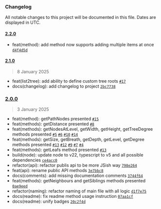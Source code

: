 ### Changelog

All notable changes to this project will be documented in this file. Dates are displayed in UTC.

#### [2.2.0](https://github.com/Raiper34/simple-tree-utils/compare/2.1.0...2.2.0)

- feat(method): add method now supports adding multiple items at once [`d4f4d5d`](https://github.com/Raiper34/simple-tree-utils/commit/d4f4d5dc4ed6d7e36fbc8d3cca3e106b1b9e453e)

#### [2.1.0](https://github.com/Raiper34/simple-tree-utils/compare/2.0.0...2.1.0)

> 8 January 2025

- feat(list2tree): add ability to define custom tree roots [`#17`](https://github.com/Raiper34/simple-tree-utils/issues/17)
- docs(changelog): add changelog to project [`2bc7738`](https://github.com/Raiper34/simple-tree-utils/commit/2bc7738a31bcad8617e80267e4c619385d26f885)

### [2.0.0](https://github.com/Raiper34/simple-tree-utils/compare/1.0.2...2.0.0)

> 3 January 2025

- feat(method): getPathNodes presented [`#15`](https://github.com/Raiper34/simple-tree-utils/issues/15)
- feat(methods): getDistance presented [`#8`](https://github.com/Raiper34/simple-tree-utils/issues/8)
- feat(methods): getNodesAtLevel, getWidth, getHeight, getTreeDegree methods presented [`#5`](https://github.com/Raiper34/simple-tree-utils/issues/5) [`#6`](https://github.com/Raiper34/simple-tree-utils/issues/6) [`#10`](https://github.com/Raiper34/simple-tree-utils/issues/10) [`#14`](https://github.com/Raiper34/simple-tree-utils/issues/14)
- feat(methods): getSize, getBreath, getDepth, getLevel, getDegree  methods presented [`#13`](https://github.com/Raiper34/simple-tree-utils/issues/13) [`#12`](https://github.com/Raiper34/simple-tree-utils/issues/12) [`#9`](https://github.com/Raiper34/simple-tree-utils/issues/9) [`#7`](https://github.com/Raiper34/simple-tree-utils/issues/7) [`#4`](https://github.com/Raiper34/simple-tree-utils/issues/4)
- feat(methods): getLeafs method presented [`#13`](https://github.com/Raiper34/simple-tree-utils/issues/13)
- build(node): update node to v22, typescript to v5 and all possible dependencies [`ce4acc0`](https://github.com/Raiper34/simple-tree-utils/commit/ce4acc087ce75d218f069f2e18e2bf911824c465)
- refactor(api): refactor publis api to be more JSish way [`798e264`](https://github.com/Raiper34/simple-tree-utils/commit/798e2645af5e2f96aa5c7992aa6cff495abef197)
- feat(api): rename public API methods [`3e7bbc8`](https://github.com/Raiper34/simple-tree-utils/commit/3e7bbc8260e0a91f9f150ba2268f8b0899df6467)
- docs(comments): add missing documentation comments [`3744f64`](https://github.com/Raiper34/simple-tree-utils/commit/3744f64ab9974024a5a3f3685c016584a479f2ba)
- feat(methods): getNeighbours and getSiblings methods presented [`0ae9eed`](https://github.com/Raiper34/simple-tree-utils/commit/0ae9eed204c13a46c01cb681fd567696db7d612f)
- refactor(naming): refactor naming of main file with all logic [`d1f7e75`](https://github.com/Raiper34/simple-tree-utils/commit/d1f7e7518829c583767cf70de5199bf9e5032da3)
- docs(readme): fix readme method usage instruction [`07aa1cf`](https://github.com/Raiper34/simple-tree-utils/commit/07aa1cff8a6e86044992904c91d140894234c005)
- docs(readme): unify badges [`20c2f4d`](https://github.com/Raiper34/simple-tree-utils/commit/20c2f4d884d695229796c25dc026ff6a423bcff0)
